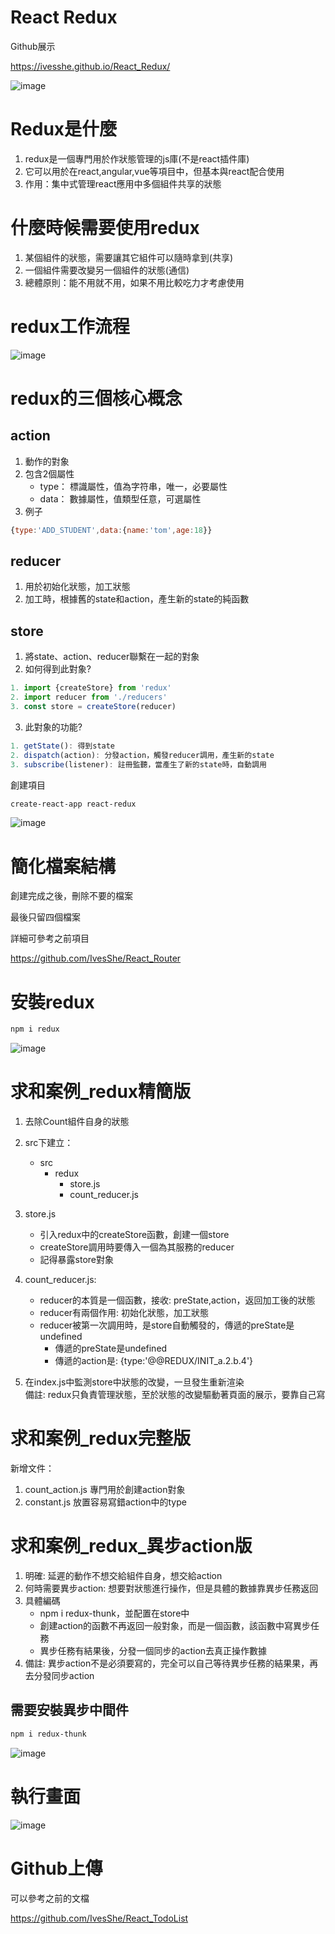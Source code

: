 # React Redux

Github展示

https://ivesshe.github.io/React_Redux/

![image](./images/20210307160815.png)

# Redux是什麼

1. redux是一個專門用於作狀態管理的js庫(不是react插件庫)
2. 它可以用於在react,angular,vue等項目中，但基本與react配合使用
3. 作用：集中式管理react應用中多個組件共享的狀態

# 什麼時候需要使用redux

1. 某個組件的狀態，需要讓其它組件可以隨時拿到(共享)
2. 一個組件需要改變另一個組件的狀態(通信)
3. 總體原則：能不用就不用，如果不用比較吃力才考慮使用

# redux工作流程

![image](./images/20210308145832.png)

# redux的三個核心概念

## action

1. 動作的對象
2. 包含2個屬性
    - type： 標識屬性，值為字符串，唯一，必要屬性
    - data： 數據屬性，值類型任意，可選屬性
3. 例子
```jsx
{type:'ADD_STUDENT',data:{name:'tom',age:18}}
```

## reducer

1. 用於初始化狀態，加工狀態
2. 加工時，根據舊的state和action，產生新的state的純函數
## store

1. 將state、action、reducer聯繫在一起的對象
2. 如何得到此對象?
```jsx
1. import {createStore} from 'redux'
2. import reducer from './reducers'
3. const store = createStore(reducer)
```

3. 此對象的功能?
```jsx
1. getState(): 得到state
2. dispatch(action): 分發action，觸發reducer調用，產生新的state
3. subscribe(listener): 註冊監聽，當產生了新的state時，自動調用
```

 創建項目

```bash
create-react-app react-redux
```

![image](./images/20210308151835.png)

# 簡化檔案結構

創建完成之後，刪除不要的檔案

最後只留四個檔案

詳細可參考之前項目

https://github.com/IvesShe/React_Router

# 安裝redux

```bash
npm i redux 
```

![image](./images/20210308165205.png)

# 求和案例_redux精簡版

1. 去除Count組件自身的狀態

2. src下建立：
    - src
        - redux
            - store.js
            - count_reducer.js

3. store.js
    - 引入redux中的createStore函數，創建一個store
    - createStore調用時要傳入一個為其服務的reducer
    - 記得暴露store對象

4. count_reducer.js:
    - reducer的本質是一個函數，接收: preState,action，返回加工後的狀態
    - reducer有兩個作用: 初始化狀態，加工狀態
    - reducer被第一次調用時，是store自動觸發的，傳遞的preState是undefined
        + 傳遞的preState是undefined
        + 傳遞的action是: {type:'@@REDUX/INIT_a.2.b.4'}

5. 在index.js中監測store中狀態的改變，一旦發生重新渲染<App/>    
    備註: redux只負責管理狀態，至於狀態的改變驅動著頁面的展示，要靠自己寫

# 求和案例_redux完整版    

新增文件：

1. count_action.js 專門用於創建action對象
2. constant.js 放置容易寫錯action中的type

# 求和案例_redux_異步action版

1. 明確: 延遲的動作不想交給組件自身，想交給action
2. 何時需要異步action: 想要對狀態進行操作，但是具體的數據靠異步任務返回
3. 具體編碼
    - npm i redux-thunk，並配置在store中
    - 創建action的函數不再返回一般對象，而是一個函數，該函數中寫異步任務
    - 異步任務有結果後，分發一個同步的action去真正操作數據
4. 備註: 異步action不是必須要寫的，完全可以自己等待異步任務的結果果，再去分發同步action    

## 需要安裝異步中間件

```bash
npm i redux-thunk
```

![image](./images/20210308230552.png)


# 執行畫面

![image](./images/20210308232418.png)

# Github上傳
可以參考之前的文檔

https://github.com/IvesShe/React_TodoList